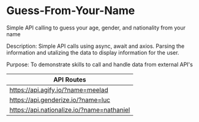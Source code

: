 # Guess-From-Your-Name
Simple API calling to guess your age, gender, and nationality from your name

Description: Simple API calls using async, await and axios. Parsing the information and utalizing the data to display information for the user. 

Purpose:  To demonstrate skills to call and handle data from external API's

| API Routes |
| ---------- |
|https://api.agify.io/?name=meelad|
|https://api.genderize.io/?name=luc|
|https://api.nationalize.io/?name=nathaniel|
